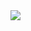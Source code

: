 <a href="https://discord.com/users/1007916838044323862"  align="left">
    <img src="https://lanyard.cnrad.dev/api/1127594734219710504">
</a>
